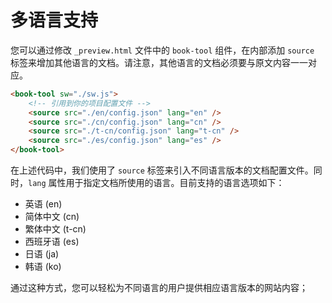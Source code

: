 # 多语言支持

您可以通过修改 `_preview.html` 文件中的 `book-tool` 组件，在内部添加 `source` 标签来增加其他语言的文档。请注意，其他语言的文档必须要与原文内容一一对应。

```html
<book-tool sw="./sw.js">
    <!-- 引用到你的项目配置文件 -->
    <source src="./en/config.json" lang="en" />
    <source src="./cn/config.json" lang="cn" />
    <source src="./t-cn/config.json" lang="t-cn" />
    <source src="./es/config.json" lang="es" />
</book-tool>
```

在上述代码中，我们使用了 `source` 标签来引入不同语言版本的文档配置文件。同时，`lang` 属性用于指定文档所使用的语言。目前支持的语言选项如下：

- 英语 (en)
- 简体中文 (cn)
- 繁体中文 (t-cn)
- 西班牙语 (es)
- 日语 (ja)
- 韩语 (ko)

通过这种方式，您可以轻松为不同语言的用户提供相应语言版本的网站内容；